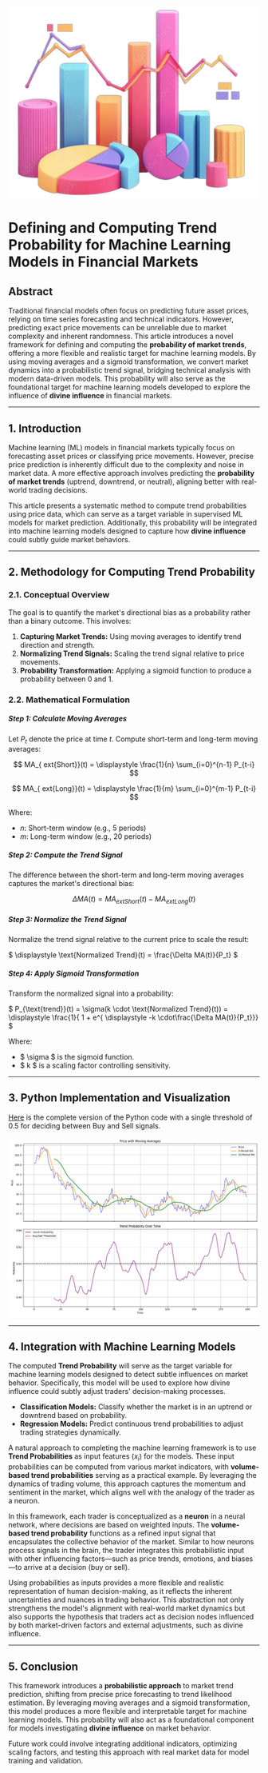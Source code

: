 ![enter image description here](./images/msvi.png "enter image title here")
# Defining and Computing Trend Probability for Machine Learning Models in Financial Markets
## Abstract

Traditional financial models often focus on predicting future asset prices, relying on time series forecasting and technical indicators. However, predicting exact price movements can be unreliable due to market complexity and inherent randomness. This article introduces a novel framework for defining and computing the **probability of market trends**, offering a more flexible and realistic target for machine learning models. By using moving averages and a sigmoid transformation, we convert market dynamics into a probabilistic trend signal, bridging technical analysis with modern data-driven models. This probability will also serve as the foundational target for machine learning models developed to explore the influence of **divine influence** in financial markets.

---

## 1. Introduction

Machine learning (ML) models in financial markets typically focus on forecasting asset prices or classifying price movements. However, precise price prediction is inherently difficult due to the complexity and noise in market data. A more effective approach involves predicting the **probability of market trends** (uptrend, downtrend, or neutral), aligning better with real-world trading decisions.

This article presents a systematic method to compute trend probabilities using price data, which can serve as a target variable in supervised ML models for market prediction. Additionally, this probability will be integrated into machine learning models designed to capture how **divine influence** could subtly guide market behaviors.

---

## 2. Methodology for Computing Trend Probability

### 2.1. Conceptual Overview

The goal is to quantify the market's directional bias as a probability rather than a binary outcome. This involves:

1. **Capturing Market Trends:** Using moving averages to identify trend direction and strength.
2. **Normalizing Trend Signals:** Scaling the trend signal relative to price movements.
3. **Probability Transformation:** Applying a sigmoid function to produce a probability between 0 and 1.

### 2.2. Mathematical Formulation

##### **Step 1: Calculate Moving Averages**

Let $P_t$ denote the price at time $t$. Compute short-term and long-term moving averages:

$$
MA_{	ext{Short}}(t) = \displaystyle \frac{1}{n} \sum_{i=0}^{n-1} P_{t-i}
$$

$$
MA_{	ext{Long}}(t) = \displaystyle \frac{1}{m} \sum_{i=0}^{m-1} P_{t-i}
$$

Where:


- $n$: Short-term window (e.g., 5 periods)
- $m$: Long-term window (e.g., 20 periods)

##### **Step 2: Compute the Trend Signal**

The difference between the short-term and long-term moving averages captures the market's directional bias:

$$
\Delta MA(t) = MA_{	ext{Short}}(t) - MA_{	ext{Long}}(t)
$$

##### **Step 3: Normalize the Trend Signal**

Normalize the trend signal relative to the current price to scale the result:

$
\displaystyle \text{Normalized Trend}(t) = \frac{\Delta MA(t)}{P_t}
$

##### **Step 4: Apply Sigmoid Transformation**

Transform the normalized signal into a probability:

$
P_{\text{trend}}(t) = \sigma(k \cdot \text{Normalized Trend}(t)) = \displaystyle \frac{1}{  1 + e^{ \displaystyle -k \cdot\frac{\Delta MA(t)}{P_t}}}
$

Where:


- $ \sigma $ is the sigmoid function.
- $ k $ is a scaling factor controlling sensitivity.

---

## 3. Python Implementation and Visualization

[Here](https://github.com/quantiota/Blog-Articles/blob/main/scripts/trend-probability.py) is the complete version of the Python code with a single threshold of 0.5 for deciding between Buy and Sell signals.

![Probability Distribution](./images/probability-distribution.png "enter image title here")


---

## 4. Integration with Machine Learning Models

The computed **Trend Probability** will serve as the target variable for machine learning models designed to detect subtle influences on market behavior. Specifically, this model will be used to explore how divine influence could subtly adjust traders' decision-making processes.

- **Classification Models:** Classify whether the market is in an uptrend or downtrend based on probability.
- **Regression Models:** Predict continuous trend probabilities to adjust trading strategies dynamically.

A natural approach to completing the machine learning framework is to use **Trend Probabilities** as input features ($x_i$) for the models. These input probabilities can be computed from various market indicators, with **volume-based trend probabilities** serving as a practical example. By leveraging the dynamics of trading volume, this approach captures the momentum and sentiment in the market, which aligns well with the analogy of the trader as a neuron.

In this framework, each trader is conceptualized as a **neuron** in a neural network, where decisions are based on weighted inputs. The **volume-based trend probability** functions as a refined input signal that encapsulates the collective behavior of the market. Similar to how neurons process signals in the brain, the trader integrates this probabilistic input with other influencing factors—such as price trends, emotions, and biases—to arrive at a decision (buy or sell). 

Using probabilities as inputs provides a more flexible and realistic representation of human decision-making, as it reflects the inherent uncertainties and nuances in trading behavior. This abstraction not only strengthens the model's alignment with real-world market dynamics but also supports the hypothesis that traders act as decision nodes influenced by both market-driven factors and external adjustments, such as divine influence.

---

## 5. Conclusion

This framework introduces a **probabilistic approach** to market trend prediction, shifting from precise price forecasting to trend likelihood estimation. By leveraging moving averages and a sigmoid transformation, this model produces a more flexible and interpretable target for machine learning models. This probability will also act as a foundational component for models investigating **divine influence** on market behavior.

Future work could involve integrating additional indicators, optimizing scaling factors, and testing this approach with real market data for model training and validation.


